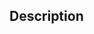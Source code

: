 ## Description

<!-- Provide a brief description of the changes introduced in this pull request. -->
